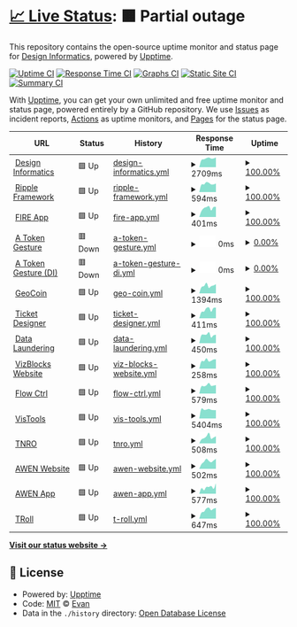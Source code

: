 # [📈 Live Status](https://uptime.designinformatics.org): <!--live status--> **🟧 Partial outage**

This repository contains the open-source uptime monitor and status page for [Design Informatics](https://www.designinformatics.org/), powered by [Upptime](https://github.com/upptime/upptime).

[![Uptime CI](https://github.com/Edinburgh-College-of-Art/DI-upptime/workflows/Uptime%20CI/badge.svg)](https://github.com/Edinburgh-College-of-Art/DI-upptime/actions?query=workflow%3A%22Uptime+CI%22)
[![Response Time CI](https://github.com/Edinburgh-College-of-Art/DI-upptime/workflows/Response%20Time%20CI/badge.svg)](https://github.com/Edinburgh-College-of-Art/DI-upptime/actions?query=workflow%3A%22Response+Time+CI%22)
[![Graphs CI](https://github.com/Edinburgh-College-of-Art/DI-upptime/workflows/Graphs%20CI/badge.svg)](https://github.com/Edinburgh-College-of-Art/DI-upptime/actions?query=workflow%3A%22Graphs+CI%22)
[![Static Site CI](https://github.com/Edinburgh-College-of-Art/DI-upptime/workflows/Static%20Site%20CI/badge.svg)](https://github.com/Edinburgh-College-of-Art/DI-upptime/actions?query=workflow%3A%22Static+Site+CI%22)
[![Summary CI](https://github.com/Edinburgh-College-of-Art/DI-upptime/workflows/Summary%20CI/badge.svg)](https://github.com/Edinburgh-College-of-Art/DI-upptime/actions?query=workflow%3A%22Summary+CI%22)

With [Upptime](https://upptime.js.org), you can get your own unlimited and free uptime monitor and status page, powered entirely by a GitHub repository. We use [Issues](https://github.com/Edinburgh-College-of-Art/DI-upptime/issues) as incident reports, [Actions](https://github.com/Edinburgh-College-of-Art/DI-upptime/actions) as uptime monitors, and [Pages](https://uptime.designinformatics.org) for the status page.

<!--start: status pages-->
<!-- This summary is generated by Upptime (https://github.com/upptime/upptime) -->
<!-- Do not edit this manually, your changes will be overwritten -->
<!-- prettier-ignore -->
| URL | Status | History | Response Time | Uptime |
| --- | ------ | ------- | ------------- | ------ |
| <img alt="" src="https://icons.duckduckgo.com/ip3/designinformatics.org.ico" height="13"> [Design Informatics](https://designinformatics.org) | 🟩 Up | [design-informatics.yml](https://github.com/Edinburgh-College-of-Art/DI-upptime/commits/HEAD/history/design-informatics.yml) | <details><summary><img alt="Response time graph" src="./graphs/design-informatics/response-time-week.png" height="20"> 2709ms</summary><br><a href="https://uptime.designinformatics.org/history/design-informatics"><img alt="Response time 3077" src="https://img.shields.io/endpoint?url=https%3A%2F%2Fraw.githubusercontent.com%2FEdinburgh-College-of-Art%2FDI-upptime%2FHEAD%2Fapi%2Fdesign-informatics%2Fresponse-time.json"></a><br><a href="https://uptime.designinformatics.org/history/design-informatics"><img alt="24-hour response time 2329" src="https://img.shields.io/endpoint?url=https%3A%2F%2Fraw.githubusercontent.com%2FEdinburgh-College-of-Art%2FDI-upptime%2FHEAD%2Fapi%2Fdesign-informatics%2Fresponse-time-day.json"></a><br><a href="https://uptime.designinformatics.org/history/design-informatics"><img alt="7-day response time 2709" src="https://img.shields.io/endpoint?url=https%3A%2F%2Fraw.githubusercontent.com%2FEdinburgh-College-of-Art%2FDI-upptime%2FHEAD%2Fapi%2Fdesign-informatics%2Fresponse-time-week.json"></a><br><a href="https://uptime.designinformatics.org/history/design-informatics"><img alt="30-day response time 2708" src="https://img.shields.io/endpoint?url=https%3A%2F%2Fraw.githubusercontent.com%2FEdinburgh-College-of-Art%2FDI-upptime%2FHEAD%2Fapi%2Fdesign-informatics%2Fresponse-time-month.json"></a><br><a href="https://uptime.designinformatics.org/history/design-informatics"><img alt="1-year response time 3077" src="https://img.shields.io/endpoint?url=https%3A%2F%2Fraw.githubusercontent.com%2FEdinburgh-College-of-Art%2FDI-upptime%2FHEAD%2Fapi%2Fdesign-informatics%2Fresponse-time-year.json"></a></details> | <details><summary><a href="https://uptime.designinformatics.org/history/design-informatics">100.00%</a></summary><a href="https://uptime.designinformatics.org/history/design-informatics"><img alt="All-time uptime 99.95%" src="https://img.shields.io/endpoint?url=https%3A%2F%2Fraw.githubusercontent.com%2FEdinburgh-College-of-Art%2FDI-upptime%2FHEAD%2Fapi%2Fdesign-informatics%2Fuptime.json"></a><br><a href="https://uptime.designinformatics.org/history/design-informatics"><img alt="24-hour uptime 100.00%" src="https://img.shields.io/endpoint?url=https%3A%2F%2Fraw.githubusercontent.com%2FEdinburgh-College-of-Art%2FDI-upptime%2FHEAD%2Fapi%2Fdesign-informatics%2Fuptime-day.json"></a><br><a href="https://uptime.designinformatics.org/history/design-informatics"><img alt="7-day uptime 100.00%" src="https://img.shields.io/endpoint?url=https%3A%2F%2Fraw.githubusercontent.com%2FEdinburgh-College-of-Art%2FDI-upptime%2FHEAD%2Fapi%2Fdesign-informatics%2Fuptime-week.json"></a><br><a href="https://uptime.designinformatics.org/history/design-informatics"><img alt="30-day uptime 100.00%" src="https://img.shields.io/endpoint?url=https%3A%2F%2Fraw.githubusercontent.com%2FEdinburgh-College-of-Art%2FDI-upptime%2FHEAD%2Fapi%2Fdesign-informatics%2Fuptime-month.json"></a><br><a href="https://uptime.designinformatics.org/history/design-informatics"><img alt="1-year uptime 99.95%" src="https://img.shields.io/endpoint?url=https%3A%2F%2Fraw.githubusercontent.com%2FEdinburgh-College-of-Art%2FDI-upptime%2FHEAD%2Fapi%2Fdesign-informatics%2Fuptime-year.json"></a></details>
| <img alt="" src="https://icons.duckduckgo.com/ip3/ripple.designinformatics.org.ico" height="13"> [Ripple Framework](https://ripple.designinformatics.org) | 🟩 Up | [ripple-framework.yml](https://github.com/Edinburgh-College-of-Art/DI-upptime/commits/HEAD/history/ripple-framework.yml) | <details><summary><img alt="Response time graph" src="./graphs/ripple-framework/response-time-week.png" height="20"> 594ms</summary><br><a href="https://uptime.designinformatics.org/history/ripple-framework"><img alt="Response time 478" src="https://img.shields.io/endpoint?url=https%3A%2F%2Fraw.githubusercontent.com%2FEdinburgh-College-of-Art%2FDI-upptime%2FHEAD%2Fapi%2Fripple-framework%2Fresponse-time.json"></a><br><a href="https://uptime.designinformatics.org/history/ripple-framework"><img alt="24-hour response time 543" src="https://img.shields.io/endpoint?url=https%3A%2F%2Fraw.githubusercontent.com%2FEdinburgh-College-of-Art%2FDI-upptime%2FHEAD%2Fapi%2Fripple-framework%2Fresponse-time-day.json"></a><br><a href="https://uptime.designinformatics.org/history/ripple-framework"><img alt="7-day response time 594" src="https://img.shields.io/endpoint?url=https%3A%2F%2Fraw.githubusercontent.com%2FEdinburgh-College-of-Art%2FDI-upptime%2FHEAD%2Fapi%2Fripple-framework%2Fresponse-time-week.json"></a><br><a href="https://uptime.designinformatics.org/history/ripple-framework"><img alt="30-day response time 609" src="https://img.shields.io/endpoint?url=https%3A%2F%2Fraw.githubusercontent.com%2FEdinburgh-College-of-Art%2FDI-upptime%2FHEAD%2Fapi%2Fripple-framework%2Fresponse-time-month.json"></a><br><a href="https://uptime.designinformatics.org/history/ripple-framework"><img alt="1-year response time 478" src="https://img.shields.io/endpoint?url=https%3A%2F%2Fraw.githubusercontent.com%2FEdinburgh-College-of-Art%2FDI-upptime%2FHEAD%2Fapi%2Fripple-framework%2Fresponse-time-year.json"></a></details> | <details><summary><a href="https://uptime.designinformatics.org/history/ripple-framework">100.00%</a></summary><a href="https://uptime.designinformatics.org/history/ripple-framework"><img alt="All-time uptime 99.71%" src="https://img.shields.io/endpoint?url=https%3A%2F%2Fraw.githubusercontent.com%2FEdinburgh-College-of-Art%2FDI-upptime%2FHEAD%2Fapi%2Fripple-framework%2Fuptime.json"></a><br><a href="https://uptime.designinformatics.org/history/ripple-framework"><img alt="24-hour uptime 100.00%" src="https://img.shields.io/endpoint?url=https%3A%2F%2Fraw.githubusercontent.com%2FEdinburgh-College-of-Art%2FDI-upptime%2FHEAD%2Fapi%2Fripple-framework%2Fuptime-day.json"></a><br><a href="https://uptime.designinformatics.org/history/ripple-framework"><img alt="7-day uptime 100.00%" src="https://img.shields.io/endpoint?url=https%3A%2F%2Fraw.githubusercontent.com%2FEdinburgh-College-of-Art%2FDI-upptime%2FHEAD%2Fapi%2Fripple-framework%2Fuptime-week.json"></a><br><a href="https://uptime.designinformatics.org/history/ripple-framework"><img alt="30-day uptime 100.00%" src="https://img.shields.io/endpoint?url=https%3A%2F%2Fraw.githubusercontent.com%2FEdinburgh-College-of-Art%2FDI-upptime%2FHEAD%2Fapi%2Fripple-framework%2Fuptime-month.json"></a><br><a href="https://uptime.designinformatics.org/history/ripple-framework"><img alt="1-year uptime 99.71%" src="https://img.shields.io/endpoint?url=https%3A%2F%2Fraw.githubusercontent.com%2FEdinburgh-College-of-Art%2FDI-upptime%2FHEAD%2Fapi%2Fripple-framework%2Fuptime-year.json"></a></details>
| <img alt="" src="https://icons.duckduckgo.com/ip3/fire-app.designinformatics.org.ico" height="13"> [FIRE App](https://fire-app.designinformatics.org) | 🟩 Up | [fire-app.yml](https://github.com/Edinburgh-College-of-Art/DI-upptime/commits/HEAD/history/fire-app.yml) | <details><summary><img alt="Response time graph" src="./graphs/fire-app/response-time-week.png" height="20"> 401ms</summary><br><a href="https://uptime.designinformatics.org/history/fire-app"><img alt="Response time 470" src="https://img.shields.io/endpoint?url=https%3A%2F%2Fraw.githubusercontent.com%2FEdinburgh-College-of-Art%2FDI-upptime%2FHEAD%2Fapi%2Ffire-app%2Fresponse-time.json"></a><br><a href="https://uptime.designinformatics.org/history/fire-app"><img alt="24-hour response time 296" src="https://img.shields.io/endpoint?url=https%3A%2F%2Fraw.githubusercontent.com%2FEdinburgh-College-of-Art%2FDI-upptime%2FHEAD%2Fapi%2Ffire-app%2Fresponse-time-day.json"></a><br><a href="https://uptime.designinformatics.org/history/fire-app"><img alt="7-day response time 401" src="https://img.shields.io/endpoint?url=https%3A%2F%2Fraw.githubusercontent.com%2FEdinburgh-College-of-Art%2FDI-upptime%2FHEAD%2Fapi%2Ffire-app%2Fresponse-time-week.json"></a><br><a href="https://uptime.designinformatics.org/history/fire-app"><img alt="30-day response time 454" src="https://img.shields.io/endpoint?url=https%3A%2F%2Fraw.githubusercontent.com%2FEdinburgh-College-of-Art%2FDI-upptime%2FHEAD%2Fapi%2Ffire-app%2Fresponse-time-month.json"></a><br><a href="https://uptime.designinformatics.org/history/fire-app"><img alt="1-year response time 470" src="https://img.shields.io/endpoint?url=https%3A%2F%2Fraw.githubusercontent.com%2FEdinburgh-College-of-Art%2FDI-upptime%2FHEAD%2Fapi%2Ffire-app%2Fresponse-time-year.json"></a></details> | <details><summary><a href="https://uptime.designinformatics.org/history/fire-app">100.00%</a></summary><a href="https://uptime.designinformatics.org/history/fire-app"><img alt="All-time uptime 99.71%" src="https://img.shields.io/endpoint?url=https%3A%2F%2Fraw.githubusercontent.com%2FEdinburgh-College-of-Art%2FDI-upptime%2FHEAD%2Fapi%2Ffire-app%2Fuptime.json"></a><br><a href="https://uptime.designinformatics.org/history/fire-app"><img alt="24-hour uptime 100.00%" src="https://img.shields.io/endpoint?url=https%3A%2F%2Fraw.githubusercontent.com%2FEdinburgh-College-of-Art%2FDI-upptime%2FHEAD%2Fapi%2Ffire-app%2Fuptime-day.json"></a><br><a href="https://uptime.designinformatics.org/history/fire-app"><img alt="7-day uptime 100.00%" src="https://img.shields.io/endpoint?url=https%3A%2F%2Fraw.githubusercontent.com%2FEdinburgh-College-of-Art%2FDI-upptime%2FHEAD%2Fapi%2Ffire-app%2Fuptime-week.json"></a><br><a href="https://uptime.designinformatics.org/history/fire-app"><img alt="30-day uptime 100.00%" src="https://img.shields.io/endpoint?url=https%3A%2F%2Fraw.githubusercontent.com%2FEdinburgh-College-of-Art%2FDI-upptime%2FHEAD%2Fapi%2Ffire-app%2Fuptime-month.json"></a><br><a href="https://uptime.designinformatics.org/history/fire-app"><img alt="1-year uptime 99.71%" src="https://img.shields.io/endpoint?url=https%3A%2F%2Fraw.githubusercontent.com%2FEdinburgh-College-of-Art%2FDI-upptime%2FHEAD%2Fapi%2Ffire-app%2Fuptime-year.json"></a></details>
| <img alt="" src="https://icons.duckduckgo.com/ip3/nft.inspace.ed.ac.uk.ico" height="13"> [A Token Gesture](https://nft.inspace.ed.ac.uk) | 🟥 Down | [a-token-gesture.yml](https://github.com/Edinburgh-College-of-Art/DI-upptime/commits/HEAD/history/a-token-gesture.yml) | <details><summary><img alt="Response time graph" src="./graphs/a-token-gesture/response-time-week.png" height="20"> 0ms</summary><br><a href="https://uptime.designinformatics.org/history/a-token-gesture"><img alt="Response time 1080" src="https://img.shields.io/endpoint?url=https%3A%2F%2Fraw.githubusercontent.com%2FEdinburgh-College-of-Art%2FDI-upptime%2FHEAD%2Fapi%2Fa-token-gesture%2Fresponse-time.json"></a><br><a href="https://uptime.designinformatics.org/history/a-token-gesture"><img alt="24-hour response time 0" src="https://img.shields.io/endpoint?url=https%3A%2F%2Fraw.githubusercontent.com%2FEdinburgh-College-of-Art%2FDI-upptime%2FHEAD%2Fapi%2Fa-token-gesture%2Fresponse-time-day.json"></a><br><a href="https://uptime.designinformatics.org/history/a-token-gesture"><img alt="7-day response time 0" src="https://img.shields.io/endpoint?url=https%3A%2F%2Fraw.githubusercontent.com%2FEdinburgh-College-of-Art%2FDI-upptime%2FHEAD%2Fapi%2Fa-token-gesture%2Fresponse-time-week.json"></a><br><a href="https://uptime.designinformatics.org/history/a-token-gesture"><img alt="30-day response time 1096" src="https://img.shields.io/endpoint?url=https%3A%2F%2Fraw.githubusercontent.com%2FEdinburgh-College-of-Art%2FDI-upptime%2FHEAD%2Fapi%2Fa-token-gesture%2Fresponse-time-month.json"></a><br><a href="https://uptime.designinformatics.org/history/a-token-gesture"><img alt="1-year response time 1080" src="https://img.shields.io/endpoint?url=https%3A%2F%2Fraw.githubusercontent.com%2FEdinburgh-College-of-Art%2FDI-upptime%2FHEAD%2Fapi%2Fa-token-gesture%2Fresponse-time-year.json"></a></details> | <details><summary><a href="https://uptime.designinformatics.org/history/a-token-gesture">0.00%</a></summary><a href="https://uptime.designinformatics.org/history/a-token-gesture"><img alt="All-time uptime 92.07%" src="https://img.shields.io/endpoint?url=https%3A%2F%2Fraw.githubusercontent.com%2FEdinburgh-College-of-Art%2FDI-upptime%2FHEAD%2Fapi%2Fa-token-gesture%2Fuptime.json"></a><br><a href="https://uptime.designinformatics.org/history/a-token-gesture"><img alt="24-hour uptime 0.00%" src="https://img.shields.io/endpoint?url=https%3A%2F%2Fraw.githubusercontent.com%2FEdinburgh-College-of-Art%2FDI-upptime%2FHEAD%2Fapi%2Fa-token-gesture%2Fuptime-day.json"></a><br><a href="https://uptime.designinformatics.org/history/a-token-gesture"><img alt="7-day uptime 0.00%" src="https://img.shields.io/endpoint?url=https%3A%2F%2Fraw.githubusercontent.com%2FEdinburgh-College-of-Art%2FDI-upptime%2FHEAD%2Fapi%2Fa-token-gesture%2Fuptime-week.json"></a><br><a href="https://uptime.designinformatics.org/history/a-token-gesture"><img alt="30-day uptime 17.13%" src="https://img.shields.io/endpoint?url=https%3A%2F%2Fraw.githubusercontent.com%2FEdinburgh-College-of-Art%2FDI-upptime%2FHEAD%2Fapi%2Fa-token-gesture%2Fuptime-month.json"></a><br><a href="https://uptime.designinformatics.org/history/a-token-gesture"><img alt="1-year uptime 92.07%" src="https://img.shields.io/endpoint?url=https%3A%2F%2Fraw.githubusercontent.com%2FEdinburgh-College-of-Art%2FDI-upptime%2FHEAD%2Fapi%2Fa-token-gesture%2Fuptime-year.json"></a></details>
| <img alt="" src="https://icons.duckduckgo.com/ip3/nft.designinformatics.org.ico" height="13"> [A Token Gesture (DI)](https://nft.designinformatics.org) | 🟥 Down | [a-token-gesture-di.yml](https://github.com/Edinburgh-College-of-Art/DI-upptime/commits/HEAD/history/a-token-gesture-di.yml) | <details><summary><img alt="Response time graph" src="./graphs/a-token-gesture-di/response-time-week.png" height="20"> 0ms</summary><br><a href="https://uptime.designinformatics.org/history/a-token-gesture-di"><img alt="Response time 491" src="https://img.shields.io/endpoint?url=https%3A%2F%2Fraw.githubusercontent.com%2FEdinburgh-College-of-Art%2FDI-upptime%2FHEAD%2Fapi%2Fa-token-gesture-di%2Fresponse-time.json"></a><br><a href="https://uptime.designinformatics.org/history/a-token-gesture-di"><img alt="24-hour response time 0" src="https://img.shields.io/endpoint?url=https%3A%2F%2Fraw.githubusercontent.com%2FEdinburgh-College-of-Art%2FDI-upptime%2FHEAD%2Fapi%2Fa-token-gesture-di%2Fresponse-time-day.json"></a><br><a href="https://uptime.designinformatics.org/history/a-token-gesture-di"><img alt="7-day response time 0" src="https://img.shields.io/endpoint?url=https%3A%2F%2Fraw.githubusercontent.com%2FEdinburgh-College-of-Art%2FDI-upptime%2FHEAD%2Fapi%2Fa-token-gesture-di%2Fresponse-time-week.json"></a><br><a href="https://uptime.designinformatics.org/history/a-token-gesture-di"><img alt="30-day response time 466" src="https://img.shields.io/endpoint?url=https%3A%2F%2Fraw.githubusercontent.com%2FEdinburgh-College-of-Art%2FDI-upptime%2FHEAD%2Fapi%2Fa-token-gesture-di%2Fresponse-time-month.json"></a><br><a href="https://uptime.designinformatics.org/history/a-token-gesture-di"><img alt="1-year response time 491" src="https://img.shields.io/endpoint?url=https%3A%2F%2Fraw.githubusercontent.com%2FEdinburgh-College-of-Art%2FDI-upptime%2FHEAD%2Fapi%2Fa-token-gesture-di%2Fresponse-time-year.json"></a></details> | <details><summary><a href="https://uptime.designinformatics.org/history/a-token-gesture-di">0.00%</a></summary><a href="https://uptime.designinformatics.org/history/a-token-gesture-di"><img alt="All-time uptime 92.08%" src="https://img.shields.io/endpoint?url=https%3A%2F%2Fraw.githubusercontent.com%2FEdinburgh-College-of-Art%2FDI-upptime%2FHEAD%2Fapi%2Fa-token-gesture-di%2Fuptime.json"></a><br><a href="https://uptime.designinformatics.org/history/a-token-gesture-di"><img alt="24-hour uptime 0.00%" src="https://img.shields.io/endpoint?url=https%3A%2F%2Fraw.githubusercontent.com%2FEdinburgh-College-of-Art%2FDI-upptime%2FHEAD%2Fapi%2Fa-token-gesture-di%2Fuptime-day.json"></a><br><a href="https://uptime.designinformatics.org/history/a-token-gesture-di"><img alt="7-day uptime 0.00%" src="https://img.shields.io/endpoint?url=https%3A%2F%2Fraw.githubusercontent.com%2FEdinburgh-College-of-Art%2FDI-upptime%2FHEAD%2Fapi%2Fa-token-gesture-di%2Fuptime-week.json"></a><br><a href="https://uptime.designinformatics.org/history/a-token-gesture-di"><img alt="30-day uptime 17.13%" src="https://img.shields.io/endpoint?url=https%3A%2F%2Fraw.githubusercontent.com%2FEdinburgh-College-of-Art%2FDI-upptime%2FHEAD%2Fapi%2Fa-token-gesture-di%2Fuptime-month.json"></a><br><a href="https://uptime.designinformatics.org/history/a-token-gesture-di"><img alt="1-year uptime 92.08%" src="https://img.shields.io/endpoint?url=https%3A%2F%2Fraw.githubusercontent.com%2FEdinburgh-College-of-Art%2FDI-upptime%2FHEAD%2Fapi%2Fa-token-gesture-di%2Fuptime-year.json"></a></details>
| <img alt="" src="https://icons.duckduckgo.com/ip3/geocoin.site.ico" height="13"> [GeoCoin](https://geocoin.site) | 🟩 Up | [geo-coin.yml](https://github.com/Edinburgh-College-of-Art/DI-upptime/commits/HEAD/history/geo-coin.yml) | <details><summary><img alt="Response time graph" src="./graphs/geo-coin/response-time-week.png" height="20"> 1394ms</summary><br><a href="https://uptime.designinformatics.org/history/geo-coin"><img alt="Response time 1380" src="https://img.shields.io/endpoint?url=https%3A%2F%2Fraw.githubusercontent.com%2FEdinburgh-College-of-Art%2FDI-upptime%2FHEAD%2Fapi%2Fgeo-coin%2Fresponse-time.json"></a><br><a href="https://uptime.designinformatics.org/history/geo-coin"><img alt="24-hour response time 1326" src="https://img.shields.io/endpoint?url=https%3A%2F%2Fraw.githubusercontent.com%2FEdinburgh-College-of-Art%2FDI-upptime%2FHEAD%2Fapi%2Fgeo-coin%2Fresponse-time-day.json"></a><br><a href="https://uptime.designinformatics.org/history/geo-coin"><img alt="7-day response time 1394" src="https://img.shields.io/endpoint?url=https%3A%2F%2Fraw.githubusercontent.com%2FEdinburgh-College-of-Art%2FDI-upptime%2FHEAD%2Fapi%2Fgeo-coin%2Fresponse-time-week.json"></a><br><a href="https://uptime.designinformatics.org/history/geo-coin"><img alt="30-day response time 1368" src="https://img.shields.io/endpoint?url=https%3A%2F%2Fraw.githubusercontent.com%2FEdinburgh-College-of-Art%2FDI-upptime%2FHEAD%2Fapi%2Fgeo-coin%2Fresponse-time-month.json"></a><br><a href="https://uptime.designinformatics.org/history/geo-coin"><img alt="1-year response time 1380" src="https://img.shields.io/endpoint?url=https%3A%2F%2Fraw.githubusercontent.com%2FEdinburgh-College-of-Art%2FDI-upptime%2FHEAD%2Fapi%2Fgeo-coin%2Fresponse-time-year.json"></a></details> | <details><summary><a href="https://uptime.designinformatics.org/history/geo-coin">100.00%</a></summary><a href="https://uptime.designinformatics.org/history/geo-coin"><img alt="All-time uptime 100.00%" src="https://img.shields.io/endpoint?url=https%3A%2F%2Fraw.githubusercontent.com%2FEdinburgh-College-of-Art%2FDI-upptime%2FHEAD%2Fapi%2Fgeo-coin%2Fuptime.json"></a><br><a href="https://uptime.designinformatics.org/history/geo-coin"><img alt="24-hour uptime 100.00%" src="https://img.shields.io/endpoint?url=https%3A%2F%2Fraw.githubusercontent.com%2FEdinburgh-College-of-Art%2FDI-upptime%2FHEAD%2Fapi%2Fgeo-coin%2Fuptime-day.json"></a><br><a href="https://uptime.designinformatics.org/history/geo-coin"><img alt="7-day uptime 100.00%" src="https://img.shields.io/endpoint?url=https%3A%2F%2Fraw.githubusercontent.com%2FEdinburgh-College-of-Art%2FDI-upptime%2FHEAD%2Fapi%2Fgeo-coin%2Fuptime-week.json"></a><br><a href="https://uptime.designinformatics.org/history/geo-coin"><img alt="30-day uptime 100.00%" src="https://img.shields.io/endpoint?url=https%3A%2F%2Fraw.githubusercontent.com%2FEdinburgh-College-of-Art%2FDI-upptime%2FHEAD%2Fapi%2Fgeo-coin%2Fuptime-month.json"></a><br><a href="https://uptime.designinformatics.org/history/geo-coin"><img alt="1-year uptime 100.00%" src="https://img.shields.io/endpoint?url=https%3A%2F%2Fraw.githubusercontent.com%2FEdinburgh-College-of-Art%2FDI-upptime%2FHEAD%2Fapi%2Fgeo-coin%2Fuptime-year.json"></a></details>
| <img alt="" src="https://icons.duckduckgo.com/ip3/ticket-designer.designinformatics.org.ico" height="13"> [Ticket Designer](https://ticket-designer.designinformatics.org) | 🟩 Up | [ticket-designer.yml](https://github.com/Edinburgh-College-of-Art/DI-upptime/commits/HEAD/history/ticket-designer.yml) | <details><summary><img alt="Response time graph" src="./graphs/ticket-designer/response-time-week.png" height="20"> 411ms</summary><br><a href="https://uptime.designinformatics.org/history/ticket-designer"><img alt="Response time 443" src="https://img.shields.io/endpoint?url=https%3A%2F%2Fraw.githubusercontent.com%2FEdinburgh-College-of-Art%2FDI-upptime%2FHEAD%2Fapi%2Fticket-designer%2Fresponse-time.json"></a><br><a href="https://uptime.designinformatics.org/history/ticket-designer"><img alt="24-hour response time 406" src="https://img.shields.io/endpoint?url=https%3A%2F%2Fraw.githubusercontent.com%2FEdinburgh-College-of-Art%2FDI-upptime%2FHEAD%2Fapi%2Fticket-designer%2Fresponse-time-day.json"></a><br><a href="https://uptime.designinformatics.org/history/ticket-designer"><img alt="7-day response time 411" src="https://img.shields.io/endpoint?url=https%3A%2F%2Fraw.githubusercontent.com%2FEdinburgh-College-of-Art%2FDI-upptime%2FHEAD%2Fapi%2Fticket-designer%2Fresponse-time-week.json"></a><br><a href="https://uptime.designinformatics.org/history/ticket-designer"><img alt="30-day response time 456" src="https://img.shields.io/endpoint?url=https%3A%2F%2Fraw.githubusercontent.com%2FEdinburgh-College-of-Art%2FDI-upptime%2FHEAD%2Fapi%2Fticket-designer%2Fresponse-time-month.json"></a><br><a href="https://uptime.designinformatics.org/history/ticket-designer"><img alt="1-year response time 443" src="https://img.shields.io/endpoint?url=https%3A%2F%2Fraw.githubusercontent.com%2FEdinburgh-College-of-Art%2FDI-upptime%2FHEAD%2Fapi%2Fticket-designer%2Fresponse-time-year.json"></a></details> | <details><summary><a href="https://uptime.designinformatics.org/history/ticket-designer">100.00%</a></summary><a href="https://uptime.designinformatics.org/history/ticket-designer"><img alt="All-time uptime 99.74%" src="https://img.shields.io/endpoint?url=https%3A%2F%2Fraw.githubusercontent.com%2FEdinburgh-College-of-Art%2FDI-upptime%2FHEAD%2Fapi%2Fticket-designer%2Fuptime.json"></a><br><a href="https://uptime.designinformatics.org/history/ticket-designer"><img alt="24-hour uptime 100.00%" src="https://img.shields.io/endpoint?url=https%3A%2F%2Fraw.githubusercontent.com%2FEdinburgh-College-of-Art%2FDI-upptime%2FHEAD%2Fapi%2Fticket-designer%2Fuptime-day.json"></a><br><a href="https://uptime.designinformatics.org/history/ticket-designer"><img alt="7-day uptime 100.00%" src="https://img.shields.io/endpoint?url=https%3A%2F%2Fraw.githubusercontent.com%2FEdinburgh-College-of-Art%2FDI-upptime%2FHEAD%2Fapi%2Fticket-designer%2Fuptime-week.json"></a><br><a href="https://uptime.designinformatics.org/history/ticket-designer"><img alt="30-day uptime 100.00%" src="https://img.shields.io/endpoint?url=https%3A%2F%2Fraw.githubusercontent.com%2FEdinburgh-College-of-Art%2FDI-upptime%2FHEAD%2Fapi%2Fticket-designer%2Fuptime-month.json"></a><br><a href="https://uptime.designinformatics.org/history/ticket-designer"><img alt="1-year uptime 99.74%" src="https://img.shields.io/endpoint?url=https%3A%2F%2Fraw.githubusercontent.com%2FEdinburgh-College-of-Art%2FDI-upptime%2FHEAD%2Fapi%2Fticket-designer%2Fuptime-year.json"></a></details>
| <img alt="" src="https://icons.duckduckgo.com/ip3/data-laundering.designinformatics.org.ico" height="13"> [Data Laundering](https://data-laundering.designinformatics.org) | 🟩 Up | [data-laundering.yml](https://github.com/Edinburgh-College-of-Art/DI-upptime/commits/HEAD/history/data-laundering.yml) | <details><summary><img alt="Response time graph" src="./graphs/data-laundering/response-time-week.png" height="20"> 450ms</summary><br><a href="https://uptime.designinformatics.org/history/data-laundering"><img alt="Response time 434" src="https://img.shields.io/endpoint?url=https%3A%2F%2Fraw.githubusercontent.com%2FEdinburgh-College-of-Art%2FDI-upptime%2FHEAD%2Fapi%2Fdata-laundering%2Fresponse-time.json"></a><br><a href="https://uptime.designinformatics.org/history/data-laundering"><img alt="24-hour response time 469" src="https://img.shields.io/endpoint?url=https%3A%2F%2Fraw.githubusercontent.com%2FEdinburgh-College-of-Art%2FDI-upptime%2FHEAD%2Fapi%2Fdata-laundering%2Fresponse-time-day.json"></a><br><a href="https://uptime.designinformatics.org/history/data-laundering"><img alt="7-day response time 450" src="https://img.shields.io/endpoint?url=https%3A%2F%2Fraw.githubusercontent.com%2FEdinburgh-College-of-Art%2FDI-upptime%2FHEAD%2Fapi%2Fdata-laundering%2Fresponse-time-week.json"></a><br><a href="https://uptime.designinformatics.org/history/data-laundering"><img alt="30-day response time 457" src="https://img.shields.io/endpoint?url=https%3A%2F%2Fraw.githubusercontent.com%2FEdinburgh-College-of-Art%2FDI-upptime%2FHEAD%2Fapi%2Fdata-laundering%2Fresponse-time-month.json"></a><br><a href="https://uptime.designinformatics.org/history/data-laundering"><img alt="1-year response time 434" src="https://img.shields.io/endpoint?url=https%3A%2F%2Fraw.githubusercontent.com%2FEdinburgh-College-of-Art%2FDI-upptime%2FHEAD%2Fapi%2Fdata-laundering%2Fresponse-time-year.json"></a></details> | <details><summary><a href="https://uptime.designinformatics.org/history/data-laundering">100.00%</a></summary><a href="https://uptime.designinformatics.org/history/data-laundering"><img alt="All-time uptime 99.74%" src="https://img.shields.io/endpoint?url=https%3A%2F%2Fraw.githubusercontent.com%2FEdinburgh-College-of-Art%2FDI-upptime%2FHEAD%2Fapi%2Fdata-laundering%2Fuptime.json"></a><br><a href="https://uptime.designinformatics.org/history/data-laundering"><img alt="24-hour uptime 100.00%" src="https://img.shields.io/endpoint?url=https%3A%2F%2Fraw.githubusercontent.com%2FEdinburgh-College-of-Art%2FDI-upptime%2FHEAD%2Fapi%2Fdata-laundering%2Fuptime-day.json"></a><br><a href="https://uptime.designinformatics.org/history/data-laundering"><img alt="7-day uptime 100.00%" src="https://img.shields.io/endpoint?url=https%3A%2F%2Fraw.githubusercontent.com%2FEdinburgh-College-of-Art%2FDI-upptime%2FHEAD%2Fapi%2Fdata-laundering%2Fuptime-week.json"></a><br><a href="https://uptime.designinformatics.org/history/data-laundering"><img alt="30-day uptime 100.00%" src="https://img.shields.io/endpoint?url=https%3A%2F%2Fraw.githubusercontent.com%2FEdinburgh-College-of-Art%2FDI-upptime%2FHEAD%2Fapi%2Fdata-laundering%2Fuptime-month.json"></a><br><a href="https://uptime.designinformatics.org/history/data-laundering"><img alt="1-year uptime 99.74%" src="https://img.shields.io/endpoint?url=https%3A%2F%2Fraw.githubusercontent.com%2FEdinburgh-College-of-Art%2FDI-upptime%2FHEAD%2Fapi%2Fdata-laundering%2Fuptime-year.json"></a></details>
| <img alt="" src="https://icons.duckduckgo.com/ip3/vizblocks.creativeinformatics.org.ico" height="13"> [VizBlocks Website](https://vizblocks.creativeinformatics.org) | 🟩 Up | [viz-blocks-website.yml](https://github.com/Edinburgh-College-of-Art/DI-upptime/commits/HEAD/history/viz-blocks-website.yml) | <details><summary><img alt="Response time graph" src="./graphs/viz-blocks-website/response-time-week.png" height="20"> 258ms</summary><br><a href="https://uptime.designinformatics.org/history/viz-blocks-website"><img alt="Response time 200" src="https://img.shields.io/endpoint?url=https%3A%2F%2Fraw.githubusercontent.com%2FEdinburgh-College-of-Art%2FDI-upptime%2FHEAD%2Fapi%2Fviz-blocks-website%2Fresponse-time.json"></a><br><a href="https://uptime.designinformatics.org/history/viz-blocks-website"><img alt="24-hour response time 219" src="https://img.shields.io/endpoint?url=https%3A%2F%2Fraw.githubusercontent.com%2FEdinburgh-College-of-Art%2FDI-upptime%2FHEAD%2Fapi%2Fviz-blocks-website%2Fresponse-time-day.json"></a><br><a href="https://uptime.designinformatics.org/history/viz-blocks-website"><img alt="7-day response time 258" src="https://img.shields.io/endpoint?url=https%3A%2F%2Fraw.githubusercontent.com%2FEdinburgh-College-of-Art%2FDI-upptime%2FHEAD%2Fapi%2Fviz-blocks-website%2Fresponse-time-week.json"></a><br><a href="https://uptime.designinformatics.org/history/viz-blocks-website"><img alt="30-day response time 222" src="https://img.shields.io/endpoint?url=https%3A%2F%2Fraw.githubusercontent.com%2FEdinburgh-College-of-Art%2FDI-upptime%2FHEAD%2Fapi%2Fviz-blocks-website%2Fresponse-time-month.json"></a><br><a href="https://uptime.designinformatics.org/history/viz-blocks-website"><img alt="1-year response time 200" src="https://img.shields.io/endpoint?url=https%3A%2F%2Fraw.githubusercontent.com%2FEdinburgh-College-of-Art%2FDI-upptime%2FHEAD%2Fapi%2Fviz-blocks-website%2Fresponse-time-year.json"></a></details> | <details><summary><a href="https://uptime.designinformatics.org/history/viz-blocks-website">100.00%</a></summary><a href="https://uptime.designinformatics.org/history/viz-blocks-website"><img alt="All-time uptime 100.00%" src="https://img.shields.io/endpoint?url=https%3A%2F%2Fraw.githubusercontent.com%2FEdinburgh-College-of-Art%2FDI-upptime%2FHEAD%2Fapi%2Fviz-blocks-website%2Fuptime.json"></a><br><a href="https://uptime.designinformatics.org/history/viz-blocks-website"><img alt="24-hour uptime 100.00%" src="https://img.shields.io/endpoint?url=https%3A%2F%2Fraw.githubusercontent.com%2FEdinburgh-College-of-Art%2FDI-upptime%2FHEAD%2Fapi%2Fviz-blocks-website%2Fuptime-day.json"></a><br><a href="https://uptime.designinformatics.org/history/viz-blocks-website"><img alt="7-day uptime 100.00%" src="https://img.shields.io/endpoint?url=https%3A%2F%2Fraw.githubusercontent.com%2FEdinburgh-College-of-Art%2FDI-upptime%2FHEAD%2Fapi%2Fviz-blocks-website%2Fuptime-week.json"></a><br><a href="https://uptime.designinformatics.org/history/viz-blocks-website"><img alt="30-day uptime 100.00%" src="https://img.shields.io/endpoint?url=https%3A%2F%2Fraw.githubusercontent.com%2FEdinburgh-College-of-Art%2FDI-upptime%2FHEAD%2Fapi%2Fviz-blocks-website%2Fuptime-month.json"></a><br><a href="https://uptime.designinformatics.org/history/viz-blocks-website"><img alt="1-year uptime 100.00%" src="https://img.shields.io/endpoint?url=https%3A%2F%2Fraw.githubusercontent.com%2FEdinburgh-College-of-Art%2FDI-upptime%2FHEAD%2Fapi%2Fviz-blocks-website%2Fuptime-year.json"></a></details>
| <img alt="" src="https://icons.duckduckgo.com/ip3/flow.creativeinformatics.org.ico" height="13"> [Flow Ctrl](https://flow.creativeinformatics.org) | 🟩 Up | [flow-ctrl.yml](https://github.com/Edinburgh-College-of-Art/DI-upptime/commits/HEAD/history/flow-ctrl.yml) | <details><summary><img alt="Response time graph" src="./graphs/flow-ctrl/response-time-week.png" height="20"> 579ms</summary><br><a href="https://uptime.designinformatics.org/history/flow-ctrl"><img alt="Response time 615" src="https://img.shields.io/endpoint?url=https%3A%2F%2Fraw.githubusercontent.com%2FEdinburgh-College-of-Art%2FDI-upptime%2FHEAD%2Fapi%2Fflow-ctrl%2Fresponse-time.json"></a><br><a href="https://uptime.designinformatics.org/history/flow-ctrl"><img alt="24-hour response time 488" src="https://img.shields.io/endpoint?url=https%3A%2F%2Fraw.githubusercontent.com%2FEdinburgh-College-of-Art%2FDI-upptime%2FHEAD%2Fapi%2Fflow-ctrl%2Fresponse-time-day.json"></a><br><a href="https://uptime.designinformatics.org/history/flow-ctrl"><img alt="7-day response time 579" src="https://img.shields.io/endpoint?url=https%3A%2F%2Fraw.githubusercontent.com%2FEdinburgh-College-of-Art%2FDI-upptime%2FHEAD%2Fapi%2Fflow-ctrl%2Fresponse-time-week.json"></a><br><a href="https://uptime.designinformatics.org/history/flow-ctrl"><img alt="30-day response time 622" src="https://img.shields.io/endpoint?url=https%3A%2F%2Fraw.githubusercontent.com%2FEdinburgh-College-of-Art%2FDI-upptime%2FHEAD%2Fapi%2Fflow-ctrl%2Fresponse-time-month.json"></a><br><a href="https://uptime.designinformatics.org/history/flow-ctrl"><img alt="1-year response time 615" src="https://img.shields.io/endpoint?url=https%3A%2F%2Fraw.githubusercontent.com%2FEdinburgh-College-of-Art%2FDI-upptime%2FHEAD%2Fapi%2Fflow-ctrl%2Fresponse-time-year.json"></a></details> | <details><summary><a href="https://uptime.designinformatics.org/history/flow-ctrl">100.00%</a></summary><a href="https://uptime.designinformatics.org/history/flow-ctrl"><img alt="All-time uptime 99.58%" src="https://img.shields.io/endpoint?url=https%3A%2F%2Fraw.githubusercontent.com%2FEdinburgh-College-of-Art%2FDI-upptime%2FHEAD%2Fapi%2Fflow-ctrl%2Fuptime.json"></a><br><a href="https://uptime.designinformatics.org/history/flow-ctrl"><img alt="24-hour uptime 100.00%" src="https://img.shields.io/endpoint?url=https%3A%2F%2Fraw.githubusercontent.com%2FEdinburgh-College-of-Art%2FDI-upptime%2FHEAD%2Fapi%2Fflow-ctrl%2Fuptime-day.json"></a><br><a href="https://uptime.designinformatics.org/history/flow-ctrl"><img alt="7-day uptime 100.00%" src="https://img.shields.io/endpoint?url=https%3A%2F%2Fraw.githubusercontent.com%2FEdinburgh-College-of-Art%2FDI-upptime%2FHEAD%2Fapi%2Fflow-ctrl%2Fuptime-week.json"></a><br><a href="https://uptime.designinformatics.org/history/flow-ctrl"><img alt="30-day uptime 98.37%" src="https://img.shields.io/endpoint?url=https%3A%2F%2Fraw.githubusercontent.com%2FEdinburgh-College-of-Art%2FDI-upptime%2FHEAD%2Fapi%2Fflow-ctrl%2Fuptime-month.json"></a><br><a href="https://uptime.designinformatics.org/history/flow-ctrl"><img alt="1-year uptime 99.58%" src="https://img.shields.io/endpoint?url=https%3A%2F%2Fraw.githubusercontent.com%2FEdinburgh-College-of-Art%2FDI-upptime%2FHEAD%2Fapi%2Fflow-ctrl%2Fuptime-year.json"></a></details>
| <img alt="" src="https://icons.duckduckgo.com/ip3/vistools.net.ico" height="13"> [VisTools](https://vistools.net) | 🟩 Up | [vis-tools.yml](https://github.com/Edinburgh-College-of-Art/DI-upptime/commits/HEAD/history/vis-tools.yml) | <details><summary><img alt="Response time graph" src="./graphs/vis-tools/response-time-week.png" height="20"> 5404ms</summary><br><a href="https://uptime.designinformatics.org/history/vis-tools"><img alt="Response time 7374" src="https://img.shields.io/endpoint?url=https%3A%2F%2Fraw.githubusercontent.com%2FEdinburgh-College-of-Art%2FDI-upptime%2FHEAD%2Fapi%2Fvis-tools%2Fresponse-time.json"></a><br><a href="https://uptime.designinformatics.org/history/vis-tools"><img alt="24-hour response time 5261" src="https://img.shields.io/endpoint?url=https%3A%2F%2Fraw.githubusercontent.com%2FEdinburgh-College-of-Art%2FDI-upptime%2FHEAD%2Fapi%2Fvis-tools%2Fresponse-time-day.json"></a><br><a href="https://uptime.designinformatics.org/history/vis-tools"><img alt="7-day response time 5404" src="https://img.shields.io/endpoint?url=https%3A%2F%2Fraw.githubusercontent.com%2FEdinburgh-College-of-Art%2FDI-upptime%2FHEAD%2Fapi%2Fvis-tools%2Fresponse-time-week.json"></a><br><a href="https://uptime.designinformatics.org/history/vis-tools"><img alt="30-day response time 5712" src="https://img.shields.io/endpoint?url=https%3A%2F%2Fraw.githubusercontent.com%2FEdinburgh-College-of-Art%2FDI-upptime%2FHEAD%2Fapi%2Fvis-tools%2Fresponse-time-month.json"></a><br><a href="https://uptime.designinformatics.org/history/vis-tools"><img alt="1-year response time 7374" src="https://img.shields.io/endpoint?url=https%3A%2F%2Fraw.githubusercontent.com%2FEdinburgh-College-of-Art%2FDI-upptime%2FHEAD%2Fapi%2Fvis-tools%2Fresponse-time-year.json"></a></details> | <details><summary><a href="https://uptime.designinformatics.org/history/vis-tools">100.00%</a></summary><a href="https://uptime.designinformatics.org/history/vis-tools"><img alt="All-time uptime 99.60%" src="https://img.shields.io/endpoint?url=https%3A%2F%2Fraw.githubusercontent.com%2FEdinburgh-College-of-Art%2FDI-upptime%2FHEAD%2Fapi%2Fvis-tools%2Fuptime.json"></a><br><a href="https://uptime.designinformatics.org/history/vis-tools"><img alt="24-hour uptime 100.00%" src="https://img.shields.io/endpoint?url=https%3A%2F%2Fraw.githubusercontent.com%2FEdinburgh-College-of-Art%2FDI-upptime%2FHEAD%2Fapi%2Fvis-tools%2Fuptime-day.json"></a><br><a href="https://uptime.designinformatics.org/history/vis-tools"><img alt="7-day uptime 100.00%" src="https://img.shields.io/endpoint?url=https%3A%2F%2Fraw.githubusercontent.com%2FEdinburgh-College-of-Art%2FDI-upptime%2FHEAD%2Fapi%2Fvis-tools%2Fuptime-week.json"></a><br><a href="https://uptime.designinformatics.org/history/vis-tools"><img alt="30-day uptime 100.00%" src="https://img.shields.io/endpoint?url=https%3A%2F%2Fraw.githubusercontent.com%2FEdinburgh-College-of-Art%2FDI-upptime%2FHEAD%2Fapi%2Fvis-tools%2Fuptime-month.json"></a><br><a href="https://uptime.designinformatics.org/history/vis-tools"><img alt="1-year uptime 99.60%" src="https://img.shields.io/endpoint?url=https%3A%2F%2Fraw.githubusercontent.com%2FEdinburgh-College-of-Art%2FDI-upptime%2FHEAD%2Fapi%2Fvis-tools%2Fuptime-year.json"></a></details>
| <img alt="" src="https://icons.duckduckgo.com/ip3/observatory.newreal.cc.ico" height="13"> [TNRO](https://observatory.newreal.cc) | 🟩 Up | [tnro.yml](https://github.com/Edinburgh-College-of-Art/DI-upptime/commits/HEAD/history/tnro.yml) | <details><summary><img alt="Response time graph" src="./graphs/tnro/response-time-week.png" height="20"> 508ms</summary><br><a href="https://uptime.designinformatics.org/history/tnro"><img alt="Response time 465" src="https://img.shields.io/endpoint?url=https%3A%2F%2Fraw.githubusercontent.com%2FEdinburgh-College-of-Art%2FDI-upptime%2FHEAD%2Fapi%2Ftnro%2Fresponse-time.json"></a><br><a href="https://uptime.designinformatics.org/history/tnro"><img alt="24-hour response time 367" src="https://img.shields.io/endpoint?url=https%3A%2F%2Fraw.githubusercontent.com%2FEdinburgh-College-of-Art%2FDI-upptime%2FHEAD%2Fapi%2Ftnro%2Fresponse-time-day.json"></a><br><a href="https://uptime.designinformatics.org/history/tnro"><img alt="7-day response time 508" src="https://img.shields.io/endpoint?url=https%3A%2F%2Fraw.githubusercontent.com%2FEdinburgh-College-of-Art%2FDI-upptime%2FHEAD%2Fapi%2Ftnro%2Fresponse-time-week.json"></a><br><a href="https://uptime.designinformatics.org/history/tnro"><img alt="30-day response time 501" src="https://img.shields.io/endpoint?url=https%3A%2F%2Fraw.githubusercontent.com%2FEdinburgh-College-of-Art%2FDI-upptime%2FHEAD%2Fapi%2Ftnro%2Fresponse-time-month.json"></a><br><a href="https://uptime.designinformatics.org/history/tnro"><img alt="1-year response time 465" src="https://img.shields.io/endpoint?url=https%3A%2F%2Fraw.githubusercontent.com%2FEdinburgh-College-of-Art%2FDI-upptime%2FHEAD%2Fapi%2Ftnro%2Fresponse-time-year.json"></a></details> | <details><summary><a href="https://uptime.designinformatics.org/history/tnro">100.00%</a></summary><a href="https://uptime.designinformatics.org/history/tnro"><img alt="All-time uptime 99.71%" src="https://img.shields.io/endpoint?url=https%3A%2F%2Fraw.githubusercontent.com%2FEdinburgh-College-of-Art%2FDI-upptime%2FHEAD%2Fapi%2Ftnro%2Fuptime.json"></a><br><a href="https://uptime.designinformatics.org/history/tnro"><img alt="24-hour uptime 100.00%" src="https://img.shields.io/endpoint?url=https%3A%2F%2Fraw.githubusercontent.com%2FEdinburgh-College-of-Art%2FDI-upptime%2FHEAD%2Fapi%2Ftnro%2Fuptime-day.json"></a><br><a href="https://uptime.designinformatics.org/history/tnro"><img alt="7-day uptime 100.00%" src="https://img.shields.io/endpoint?url=https%3A%2F%2Fraw.githubusercontent.com%2FEdinburgh-College-of-Art%2FDI-upptime%2FHEAD%2Fapi%2Ftnro%2Fuptime-week.json"></a><br><a href="https://uptime.designinformatics.org/history/tnro"><img alt="30-day uptime 100.00%" src="https://img.shields.io/endpoint?url=https%3A%2F%2Fraw.githubusercontent.com%2FEdinburgh-College-of-Art%2FDI-upptime%2FHEAD%2Fapi%2Ftnro%2Fuptime-month.json"></a><br><a href="https://uptime.designinformatics.org/history/tnro"><img alt="1-year uptime 99.71%" src="https://img.shields.io/endpoint?url=https%3A%2F%2Fraw.githubusercontent.com%2FEdinburgh-College-of-Art%2FDI-upptime%2FHEAD%2Fapi%2Ftnro%2Fuptime-year.json"></a></details>
| <img alt="" src="https://icons.duckduckgo.com/ip3/www.awen.earth.ico" height="13"> [AWEN Website](https://www.awen.earth) | 🟩 Up | [awen-website.yml](https://github.com/Edinburgh-College-of-Art/DI-upptime/commits/HEAD/history/awen-website.yml) | <details><summary><img alt="Response time graph" src="./graphs/awen-website/response-time-week.png" height="20"> 502ms</summary><br><a href="https://uptime.designinformatics.org/history/awen-website"><img alt="Response time 588" src="https://img.shields.io/endpoint?url=https%3A%2F%2Fraw.githubusercontent.com%2FEdinburgh-College-of-Art%2FDI-upptime%2FHEAD%2Fapi%2Fawen-website%2Fresponse-time.json"></a><br><a href="https://uptime.designinformatics.org/history/awen-website"><img alt="24-hour response time 425" src="https://img.shields.io/endpoint?url=https%3A%2F%2Fraw.githubusercontent.com%2FEdinburgh-College-of-Art%2FDI-upptime%2FHEAD%2Fapi%2Fawen-website%2Fresponse-time-day.json"></a><br><a href="https://uptime.designinformatics.org/history/awen-website"><img alt="7-day response time 502" src="https://img.shields.io/endpoint?url=https%3A%2F%2Fraw.githubusercontent.com%2FEdinburgh-College-of-Art%2FDI-upptime%2FHEAD%2Fapi%2Fawen-website%2Fresponse-time-week.json"></a><br><a href="https://uptime.designinformatics.org/history/awen-website"><img alt="30-day response time 558" src="https://img.shields.io/endpoint?url=https%3A%2F%2Fraw.githubusercontent.com%2FEdinburgh-College-of-Art%2FDI-upptime%2FHEAD%2Fapi%2Fawen-website%2Fresponse-time-month.json"></a><br><a href="https://uptime.designinformatics.org/history/awen-website"><img alt="1-year response time 588" src="https://img.shields.io/endpoint?url=https%3A%2F%2Fraw.githubusercontent.com%2FEdinburgh-College-of-Art%2FDI-upptime%2FHEAD%2Fapi%2Fawen-website%2Fresponse-time-year.json"></a></details> | <details><summary><a href="https://uptime.designinformatics.org/history/awen-website">100.00%</a></summary><a href="https://uptime.designinformatics.org/history/awen-website"><img alt="All-time uptime 99.74%" src="https://img.shields.io/endpoint?url=https%3A%2F%2Fraw.githubusercontent.com%2FEdinburgh-College-of-Art%2FDI-upptime%2FHEAD%2Fapi%2Fawen-website%2Fuptime.json"></a><br><a href="https://uptime.designinformatics.org/history/awen-website"><img alt="24-hour uptime 100.00%" src="https://img.shields.io/endpoint?url=https%3A%2F%2Fraw.githubusercontent.com%2FEdinburgh-College-of-Art%2FDI-upptime%2FHEAD%2Fapi%2Fawen-website%2Fuptime-day.json"></a><br><a href="https://uptime.designinformatics.org/history/awen-website"><img alt="7-day uptime 100.00%" src="https://img.shields.io/endpoint?url=https%3A%2F%2Fraw.githubusercontent.com%2FEdinburgh-College-of-Art%2FDI-upptime%2FHEAD%2Fapi%2Fawen-website%2Fuptime-week.json"></a><br><a href="https://uptime.designinformatics.org/history/awen-website"><img alt="30-day uptime 100.00%" src="https://img.shields.io/endpoint?url=https%3A%2F%2Fraw.githubusercontent.com%2FEdinburgh-College-of-Art%2FDI-upptime%2FHEAD%2Fapi%2Fawen-website%2Fuptime-month.json"></a><br><a href="https://uptime.designinformatics.org/history/awen-website"><img alt="1-year uptime 99.74%" src="https://img.shields.io/endpoint?url=https%3A%2F%2Fraw.githubusercontent.com%2FEdinburgh-College-of-Art%2FDI-upptime%2FHEAD%2Fapi%2Fawen-website%2Fuptime-year.json"></a></details>
| <img alt="" src="https://icons.duckduckgo.com/ip3/walk.awen.earth.ico" height="13"> [AWEN App](https://walk.awen.earth) | 🟩 Up | [awen-app.yml](https://github.com/Edinburgh-College-of-Art/DI-upptime/commits/HEAD/history/awen-app.yml) | <details><summary><img alt="Response time graph" src="./graphs/awen-app/response-time-week.png" height="20"> 577ms</summary><br><a href="https://uptime.designinformatics.org/history/awen-app"><img alt="Response time 638" src="https://img.shields.io/endpoint?url=https%3A%2F%2Fraw.githubusercontent.com%2FEdinburgh-College-of-Art%2FDI-upptime%2FHEAD%2Fapi%2Fawen-app%2Fresponse-time.json"></a><br><a href="https://uptime.designinformatics.org/history/awen-app"><img alt="24-hour response time 531" src="https://img.shields.io/endpoint?url=https%3A%2F%2Fraw.githubusercontent.com%2FEdinburgh-College-of-Art%2FDI-upptime%2FHEAD%2Fapi%2Fawen-app%2Fresponse-time-day.json"></a><br><a href="https://uptime.designinformatics.org/history/awen-app"><img alt="7-day response time 577" src="https://img.shields.io/endpoint?url=https%3A%2F%2Fraw.githubusercontent.com%2FEdinburgh-College-of-Art%2FDI-upptime%2FHEAD%2Fapi%2Fawen-app%2Fresponse-time-week.json"></a><br><a href="https://uptime.designinformatics.org/history/awen-app"><img alt="30-day response time 708" src="https://img.shields.io/endpoint?url=https%3A%2F%2Fraw.githubusercontent.com%2FEdinburgh-College-of-Art%2FDI-upptime%2FHEAD%2Fapi%2Fawen-app%2Fresponse-time-month.json"></a><br><a href="https://uptime.designinformatics.org/history/awen-app"><img alt="1-year response time 638" src="https://img.shields.io/endpoint?url=https%3A%2F%2Fraw.githubusercontent.com%2FEdinburgh-College-of-Art%2FDI-upptime%2FHEAD%2Fapi%2Fawen-app%2Fresponse-time-year.json"></a></details> | <details><summary><a href="https://uptime.designinformatics.org/history/awen-app">100.00%</a></summary><a href="https://uptime.designinformatics.org/history/awen-app"><img alt="All-time uptime 99.74%" src="https://img.shields.io/endpoint?url=https%3A%2F%2Fraw.githubusercontent.com%2FEdinburgh-College-of-Art%2FDI-upptime%2FHEAD%2Fapi%2Fawen-app%2Fuptime.json"></a><br><a href="https://uptime.designinformatics.org/history/awen-app"><img alt="24-hour uptime 100.00%" src="https://img.shields.io/endpoint?url=https%3A%2F%2Fraw.githubusercontent.com%2FEdinburgh-College-of-Art%2FDI-upptime%2FHEAD%2Fapi%2Fawen-app%2Fuptime-day.json"></a><br><a href="https://uptime.designinformatics.org/history/awen-app"><img alt="7-day uptime 100.00%" src="https://img.shields.io/endpoint?url=https%3A%2F%2Fraw.githubusercontent.com%2FEdinburgh-College-of-Art%2FDI-upptime%2FHEAD%2Fapi%2Fawen-app%2Fuptime-week.json"></a><br><a href="https://uptime.designinformatics.org/history/awen-app"><img alt="30-day uptime 100.00%" src="https://img.shields.io/endpoint?url=https%3A%2F%2Fraw.githubusercontent.com%2FEdinburgh-College-of-Art%2FDI-upptime%2FHEAD%2Fapi%2Fawen-app%2Fuptime-month.json"></a><br><a href="https://uptime.designinformatics.org/history/awen-app"><img alt="1-year uptime 99.74%" src="https://img.shields.io/endpoint?url=https%3A%2F%2Fraw.githubusercontent.com%2FEdinburgh-College-of-Art%2FDI-upptime%2FHEAD%2Fapi%2Fawen-app%2Fuptime-year.json"></a></details>
| <img alt="" src="https://icons.duckduckgo.com/ip3/toiletroll.chrisspeed.net.ico" height="13"> [TRoll](https://toiletroll.chrisspeed.net) | 🟩 Up | [t-roll.yml](https://github.com/Edinburgh-College-of-Art/DI-upptime/commits/HEAD/history/t-roll.yml) | <details><summary><img alt="Response time graph" src="./graphs/t-roll/response-time-week.png" height="20"> 647ms</summary><br><a href="https://uptime.designinformatics.org/history/t-roll"><img alt="Response time 1103" src="https://img.shields.io/endpoint?url=https%3A%2F%2Fraw.githubusercontent.com%2FEdinburgh-College-of-Art%2FDI-upptime%2FHEAD%2Fapi%2Ft-roll%2Fresponse-time.json"></a><br><a href="https://uptime.designinformatics.org/history/t-roll"><img alt="24-hour response time 965" src="https://img.shields.io/endpoint?url=https%3A%2F%2Fraw.githubusercontent.com%2FEdinburgh-College-of-Art%2FDI-upptime%2FHEAD%2Fapi%2Ft-roll%2Fresponse-time-day.json"></a><br><a href="https://uptime.designinformatics.org/history/t-roll"><img alt="7-day response time 647" src="https://img.shields.io/endpoint?url=https%3A%2F%2Fraw.githubusercontent.com%2FEdinburgh-College-of-Art%2FDI-upptime%2FHEAD%2Fapi%2Ft-roll%2Fresponse-time-week.json"></a><br><a href="https://uptime.designinformatics.org/history/t-roll"><img alt="30-day response time 593" src="https://img.shields.io/endpoint?url=https%3A%2F%2Fraw.githubusercontent.com%2FEdinburgh-College-of-Art%2FDI-upptime%2FHEAD%2Fapi%2Ft-roll%2Fresponse-time-month.json"></a><br><a href="https://uptime.designinformatics.org/history/t-roll"><img alt="1-year response time 1103" src="https://img.shields.io/endpoint?url=https%3A%2F%2Fraw.githubusercontent.com%2FEdinburgh-College-of-Art%2FDI-upptime%2FHEAD%2Fapi%2Ft-roll%2Fresponse-time-year.json"></a></details> | <details><summary><a href="https://uptime.designinformatics.org/history/t-roll">100.00%</a></summary><a href="https://uptime.designinformatics.org/history/t-roll"><img alt="All-time uptime 99.94%" src="https://img.shields.io/endpoint?url=https%3A%2F%2Fraw.githubusercontent.com%2FEdinburgh-College-of-Art%2FDI-upptime%2FHEAD%2Fapi%2Ft-roll%2Fuptime.json"></a><br><a href="https://uptime.designinformatics.org/history/t-roll"><img alt="24-hour uptime 100.00%" src="https://img.shields.io/endpoint?url=https%3A%2F%2Fraw.githubusercontent.com%2FEdinburgh-College-of-Art%2FDI-upptime%2FHEAD%2Fapi%2Ft-roll%2Fuptime-day.json"></a><br><a href="https://uptime.designinformatics.org/history/t-roll"><img alt="7-day uptime 100.00%" src="https://img.shields.io/endpoint?url=https%3A%2F%2Fraw.githubusercontent.com%2FEdinburgh-College-of-Art%2FDI-upptime%2FHEAD%2Fapi%2Ft-roll%2Fuptime-week.json"></a><br><a href="https://uptime.designinformatics.org/history/t-roll"><img alt="30-day uptime 100.00%" src="https://img.shields.io/endpoint?url=https%3A%2F%2Fraw.githubusercontent.com%2FEdinburgh-College-of-Art%2FDI-upptime%2FHEAD%2Fapi%2Ft-roll%2Fuptime-month.json"></a><br><a href="https://uptime.designinformatics.org/history/t-roll"><img alt="1-year uptime 99.94%" src="https://img.shields.io/endpoint?url=https%3A%2F%2Fraw.githubusercontent.com%2FEdinburgh-College-of-Art%2FDI-upptime%2FHEAD%2Fapi%2Ft-roll%2Fuptime-year.json"></a></details>

<!--end: status pages-->

[**Visit our status website →**](https://uptime.designinformatics.org)

## 📄 License

- Powered by: [Upptime](https://github.com/upptime/upptime)
- Code: [MIT](./LICENSE) © [Evan](you-rhythmic.com)
- Data in the `./history` directory: [Open Database License](https://opendatacommons.org/licenses/odbl/1-0/)
